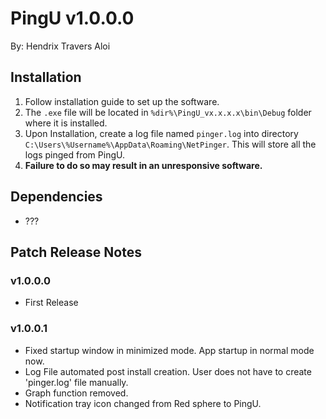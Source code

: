 # PingU v1.0.0.0

By: Hendrix Travers Aloi

## Installation
1. Follow installation guide to set up the software. 
2. The `.exe` file will be located in `%dir%\PingU_vx.x.x.x\bin\Debug` folder where it is installed.
3. Upon Installation, create a log file named `pinger.log` into directory `C:\Users\%Username%\AppData\Roaming\NetPinger`. This will store all the logs pinged from PingU.
4. **Failure to do so may result in an unresponsive software.**

## Dependencies 
- ???

## Patch Release Notes

### v1.0.0.0
- First Release 

### v1.0.0.1 
- Fixed startup window in minimized mode. App startup in normal mode now.
- Log File automated post install creation. User does not have to create 'pinger.log' file manually.
- Graph function removed.
- Notification tray icon changed from Red sphere to PingU.

